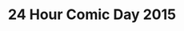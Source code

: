 ---
layout: story
title: 24 Hour Comic Day 2015
image: /assets/24hcd15/24hcdp
imageType: .png
pageNumber: 14
baseurl: /other/24hcd15/24hcd15
numPages: 24
origin: other.html
---